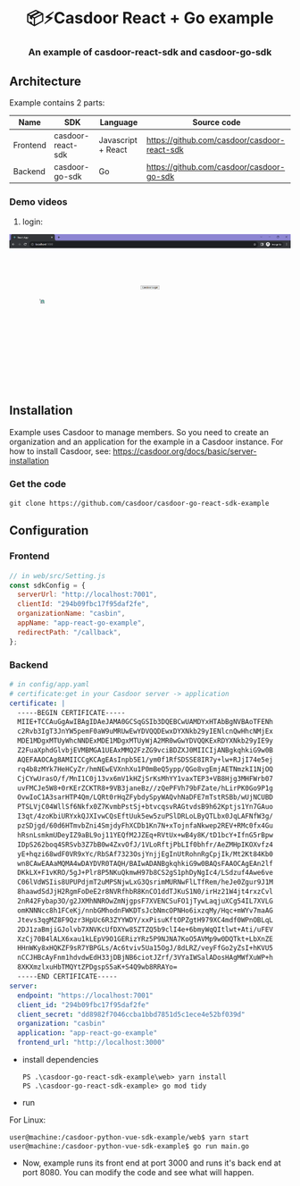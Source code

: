 <h1 align="center" style="border-bottom: none;">📦⚡️Casdoor React + Go example</h1>
<h3 align="center">An example of casdoor-react-sdk and casdoor-go-sdk</h3>

## Architecture

Example contains 2 parts:

| Name     | SDK               | Language           | Source code                                |
|----------|-------------------|--------------------|--------------------------------------------|
| Frontend | casdoor-react-sdk | Javascript + React | https://github.com/casdoor/casdoor-react-sdk |
| Backend  | casdoor-go-sdk    | Go                 | https://github.com/casdoor/casdoor-go-sdk  |

### Demo videos

1. login:

![normalLogin](./img/login.gif)


## Installation

Example uses Casdoor to manage members. So you need to create an organization and an application for the example in a Casdoor instance. For how to install Casdoor, see: https://casdoor.org/docs/basic/server-installation

### Get the code

```shell
git clone https://github.com/casdoor/casdoor-go-react-sdk-example
```

## Configuration

### Frontend

```js
// in web/src/Setting.js
const sdkConfig = {
  serverUrl: "http://localhost:7001",
  clientId: "294b09fbc17f95daf2fe",
  organizationName: "casbin",
  appName: "app-react-go-example",
  redirectPath: "/callback",
};
```

### Backend

```yaml
# in config/app.yaml
# certificate:get in your Casdoor server -> application
certificate: |
  -----BEGIN CERTIFICATE-----
  MIIE+TCCAuGgAwIBAgIDAeJAMA0GCSqGSIb3DQEBCwUAMDYxHTAbBgNVBAoTFENh
  c2Rvb3IgT3JnYW5pemF0aW9uMRUwEwYDVQQDEwxDYXNkb29yIENlcnQwHhcNMjEx
  MDE1MDgxMTUyWhcNNDExMDE1MDgxMTUyWjA2MR0wGwYDVQQKExRDYXNkb29yIE9y
  Z2FuaXphdGlvbjEVMBMGA1UEAxMMQ2FzZG9vciBDZXJ0MIICIjANBgkqhkiG9w0B
  AQEFAAOCAg8AMIICCgKCAgEAsInpb5E1/ym0f1RfSDSSE8IR7y+lw+RJjI74e5ej
  rq4b8zMYk7HeHCyZr/hmNEwEVXnhXu1P0mBeQ5ypp/QGo8vgEmjAETNmzkI1NjOQ
  CjCYwUrasO/f/MnI1C0j13vx6mV1kHZjSrKsMhYY1vaxTEP3+VB8Hjg3MHFWrb07
  uvFMCJe5W8+0rKErZCKTR8+9VB3janeBz//zQePFVh79bFZate/hLirPK0Go9P1g
  OvwIoC1A3sarHTP4Qm/LQRt0rHqZFybdySpyWAQvhNaDFE7mTstRSBb/wUjNCUBD
  PTSLVjC04WllSf6Nkfx0Z7KvmbPstSj+btvcqsvRAGtvdsB9h62Kptjs1Yn7GAuo
  I3qt/4zoKbiURYxkQJXIvwCQsEftUuk5ew5zuPSlDRLoLByQTLbx0JqLAFNfW3g/
  pzSDjgd/60d6HTmvbZni4SmjdyFhXCDb1Kn7N+xTojnfaNkwep2REV+RMc0fx4Gu
  hRsnLsmkmUDeyIZ9aBL9oj11YEQfM2JZEq+RVtUx+wB4y8K/tD1bcY+IfnG5rBpw
  IDpS262boq4SRSvb3Z7bB0w4ZxvOfJ/1VLoRftjPbLIf0bhfr/AeZMHpIKOXvfz4
  yE+hqzi68wdF0VR9xYc/RbSAf7323OsjYnjjEgInUtRohnRgCpjIk/Mt2Kt84Kb0
  wn8CAwEAAaMQMA4wDAYDVR0TAQH/BAIwADANBgkqhkiG9w0BAQsFAAOCAgEAn2lf
  DKkLX+F1vKRO/5gJ+Plr8P5NKuQkmwH97b8CS2gS1phDyNgIc4/LSdzuf4Awe6ve
  C06lVdWSIis8UPUPdjmT2uMPSNjwLxG3QsrimMURNwFlLTfRem/heJe0Zgur9J1M
  8haawdSdJjH2RgmFoDeE2r8NVRfhbR8KnCO1ddTJKuS1N0/irHz21W4jt4rxzCvl
  2nR42Fybap3O/g2JXMhNNROwZmNjgpsF7XVENCSuFO1jTywLaqjuXCg54IL7XVLG
  omKNNNcc8h1FCeKj/nnbGMhodnFWKDTsJcbNmcOPNHo6ixzqMy/Hqc+mWYv7maAG
  Jtevs3qgMZ8F9Qzr3HpUc6R3ZYYWDY/xxPisuKftOPZgtH979XC4mdf0WPnOBLqL
  2DJ1zaBmjiGJolvb7XNVKcUfDXYw85ZTZQ5b9clI4e+6bmyWqQItlwt+Ati/uFEV
  XzCj70B4lALX6xau1kLEpV9O1GERizYRz5P9NJNA7KoO5AVMp9w0DQTkt+LbXnZE
  HHnWKy8xHQKZF9sR7YBPGLs/Ac6tviv5Ua15OgJ/8dLRZ/veyFfGo2yZsI+hKVU5
  nCCJHBcAyFnm1hdvdwEdH33jDBjNB6ciotJZrf/3VYaIWSalADosHAgMWfXuWP+h
  8XKXmzlxuHbTMQYtZPDgspS5aK+S4Q9wb8RRAYo=
  -----END CERTIFICATE-----
server:
  endpoint: "https://localhost:7001"
  client_id: "294b09fbc17f95daf2fe"
  client_secret: "dd8982f7046ccba1bbd7851d5c1ece4e52bf039d"
  organization: "casbin"
  application: "app-react-go-example"
  frontend_url: "http://localhost:3000"
```

- install dependencies

  ```shell
  PS .\casdoor-go-react-sdk-example\web> yarn install
  PS .\casdoor-go-react-sdk-example> go mod tidy
  ```

- run

For Linux:

  ```
  user@machine:/casdoor-python-vue-sdk-example/web$ yarn start
  user@machine:/casdoor-python-vue-sdk-example$ go run main.go
  ```

- Now, example runs its front end at port 3000 and runs it's back end at port 8080. You can modify the code and see what will happen.
